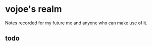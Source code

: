 ---
---

# vojoe's realm

Notes recorded for my future me and anyone who can make use of it.


## todo